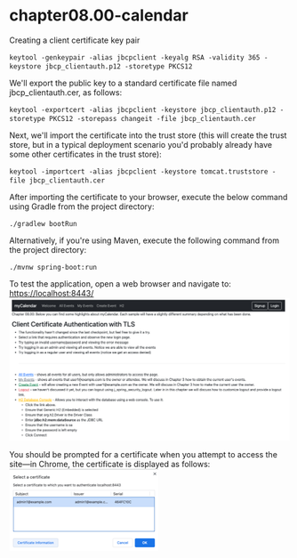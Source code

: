 # chapter08.00-calendar #

Creating a client certificate key pair

```shell
keytool -genkeypair -alias jbcpclient -keyalg RSA -validity 365 -keystore jbcp_clientauth.p12 -storetype PKCS12
```

We'll export the public key to a standard certificate file named jbcp_clientauth.cer, as follows:
```shell
keytool -exportcert -alias jbcpclient -keystore jbcp_clientauth.p12 -storetype PKCS12 -storepass changeit -file jbcp_clientauth.cer
```
Next, we'll import the certificate into the trust store (this will create the trust store, but in a typical deployment scenario you'd probably already have some other certificates in the trust store):

```shell
keytool -importcert -alias jbcpclient -keystore tomcat.truststore -file jbcp_clientauth.cer
```

After importing the certificate to your browser, execute the below command using Gradle from the project directory:

```shell
./gradlew bootRun
```

Alternatively, if you're using Maven, execute the following command from the project directory:

```shell
./mvnw spring-boot:run
```

To test the application, open a web browser and navigate to:
[https://localhost:8443/](https://localhost:8443/)
![img.png](docs/img_1.png)

You should be prompted for a certificate when you attempt to access the site—in Chrome, the certificate is displayed as follows:
![img.png](docs/img.png)
